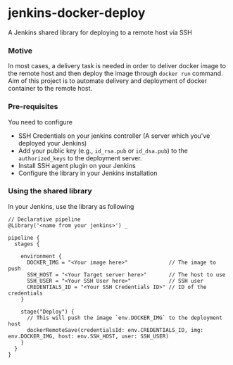# jenkins-docker-deploy
A Jenkins shared library for deploying to a remote host via SSH

### Motive

In most cases, a delivery task is needed in order to deliver docker image to the remote host and then deploy the image through `docker run` command.
Aim of this project is to automate delivery and deployment of docker container to the remote host.

### Pre-requisites

You need to configure
* SSH Credentials on your jenkins controller (A server which you've deployed your Jenkins)
* Add your public key (e.g., `id_rsa.pub` or `id_dsa.pub`) to the `authorized_keys` to the deployment server.
* Install SSH agent plugin on your Jenkins
* Configure the library in your Jenkins installation

### Using the shared library

In your Jenkins, use the library as following

```jenkins
// Declarative pipeline
@Library('<name from your jenkins>') _

pipeline {
  stages {
  
    environment {
      DOCKER_IMG = "<Your image here>"             // The image to push
      SSH_HOST = "<Your Target server here>"       // The host to use
      SSH_USER = "<Your SSH User here>"            // SSH user 
      CREDENTIALS_ID = "<Your SSH Credentials ID>" // ID of the credentials
    }
  
    stage("Deploy") {
      // This will push the image `env.DOCKER_IMG` to the deployment host
      dockerRemoteSave(credentialsId: env.CREDENTIALS_ID, img: env.DOCKER_IMG, host: env.SSH_HOST, user: SSH_USER)
    }
  }
}
```
